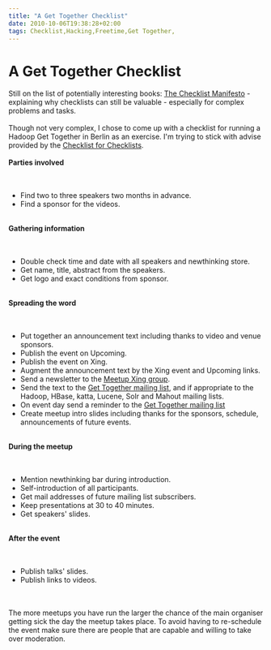 ```yaml
---
title: "A Get Together Checklist"
date: 2010-10-06T19:38:28+02:00
tags: Checklist,Hacking,Freetime,Get Together,
---
```


# A Get Together Checklist


Still on the list of potentially interesting books: <a href="http://gawande.com/the-checklist-manifesto">The Checklist 
Manifesto</a> - explaining why checklists can still be valuable - especially for complex problems and 
tasks.<br><br>Though not very complex, I chose to come up with a checklist for running a Hadoop Get Together in Berlin 
as an exercise. I'm trying to stick with advise provided by the <a 
href="http://www.projectcheck.org/checklist-for-checklists.html">Checklist for Checklists</a>.<br><br><b>Parties 
involved</b><br><br><ul><br><li>Find two to three speakers two months in advance.<br><li>Find a sponsor for the 
videos.<br></ul><br><b>Gathering information</b><br><br><ul><br><li>Double check time and date with all speakers and 
newthinking store.<br><li>Get name, title, abstract from the speakers.<br><li>Get logo and exact conditions from 
sponsor.<br></ul><br><b>Spreading the word</b><br><br><ul><br><li>Put together an announcement text including thanks to 
video and venue sponsors.<br><li>Publish the event on Upcoming.<br><li>Publish the event on Xing.<br><li>Augment the 
announcement text by the Xing event and Upcoming links.<br><li>Send a newsletter to the <a 
href="https://www.xing.com/net/prif07265x/informationretrieval/">Meetup Xing group</a>.<br><li>Send the text to the <a 
href="http://lists.isabel-drost.de/mailman/listinfo/hadoopberlin">Get Together mailing list</a>, and if appropriate to 
the Hadoop, HBase, katta, Lucene, Solr and Mahout mailing lists.<br><li>On event day send a reminder to the <a 
href="http://lists.isabel-drost.de/mailman/listinfo/hadoopberlin">Get Together mailing list</a><br><li>Create meetup 
intro slides including thanks for the sponsors, schedule, announcements of future events.<br></ul><br><b>During the 
meetup</b><br><br><ul><br><li>Mention newthinking bar during introduction.<br><li>Self-introduction of all 
participants.<br><li>Get mail addresses of future mailing list subscribers.<br><li>Keep presentations at 30 to 40 
minutes.<br><li>Get speakers' slides.<br></ul><br><b>After the event</b><br><br><ul><br><li>Publish talks' 
slides.<br><li>Publish links to videos.<br></ul><br><br>The more meetups you have run the larger the chance of the main 
organiser getting sick the day the meetup takes place. To avoid having to re-schedule the event make sure there are 
people that are capable and willing to take over moderation.
